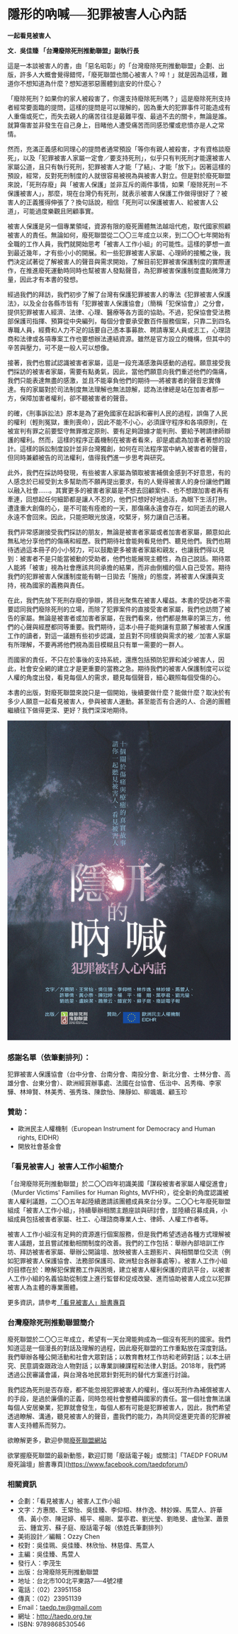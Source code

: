 # 隱形的吶喊──犯罪被害人心內話

**一起看見被害人**

**文．吳佳臻 「台灣廢除死刑推動聯盟」副執行長**

這是一本談被害人的書，由「惡名昭彰」的「台灣廢除死刑推動聯盟」企劃、出版，許多人大概會覺得錯愕，「廢死聯盟也關心被害人？啐！」就是因為這樣，難道你不想知道為什麼？想知道邪惡團體到底安的什麼心？

「廢除死刑？如果你的家人被殺害了，你還支持廢除死刑嗎？」這是廢除死刑支持者經常要面臨的提問，這樣的提問是可以理解的，因為重大的犯罪事件可能造成有人重傷或死亡，而失去親人的痛苦往往是最難平復、最過不去的關卡，無論是誰。就算傷害並非發生在自己身上，目睹他人遭受痛苦而同感恐懼或悲憤亦是人之常情。

然而，充滿正義感和同理心的提問者通常預設「等你有親人被殺害，才有資格談廢死」，以及「犯罪被害人家屬一定會／要支持死刑」，似乎只有判死刑才能還被害人家屬公道，且只有執行死刑，犯罪被害人才能「了結」、才能「放下」。因著這樣的預設，經常，反對死刑制度的人就很容易被視為與被害人對立。但是對於廢死聯盟來說，「死刑存廢」與「被害人保護」並非互斥的兩件事情，如果「廢除死刑＝不保護被害人」，那麼，現在台灣仍有死刑，就表示被害人保護工作做得很好了？被害人的正義獲得伸張了？換句話說，相信「死刑可以保護被害人、給被害人公道」，可能過度樂觀且罔顧事實。

被害人保護是另一個專業領域，資源有限的廢死團體無法越俎代庖，取代國家照顧被害人的責任。無論如何，廢死聯盟從二〇〇三年成立以來，到二〇〇七年開始有全職的工作人員，我們就開始思考「被害人工作小組」的可能性。這樣的夢想一直到最近幾年，才有些小小的開展。和一些犯罪被害人家屬、心理師的接觸之後，我們決定試著從了解被害人的聲音與需求開始，了解目前犯罪被害保護制度的實際運作，在推進廢死運動時同時也幫被害人發點聲音，為犯罪被害保護制度盡點微薄力量，因此才有本書的發想。

經過我們的拜訪，我們初步了解了台灣有保護犯罪被害人的專法《犯罪被害人保護法》，以及全台各縣市皆有「犯罪被害人保護協會」（簡稱「犯保協會」）之分會，提供犯罪被害人經濟、法律、心理、醫療等各方面的協助。不過，犯保協會受法務部保護司指揮、預算從中央編列，每個分會要承受數百件服務個案，只靠二到四名專職人員，經費和人力不足的話要自己憑本事募款、聘請專案人員或志工，心理諮商和法律或各項專案工作也要想辦法連結資源。雖然是官方設立的機構，但其中的辛苦與壓力，可不是一般人可以想像。

接著，我們也嘗試認識被害者家屬，這是一段充滿感激與感動的過程。願意接受我們採訪的被害者家屬，需要有點勇氣，因此，當他們願意向我們重述他們的傷痛，我們只能表達無盡的感激，並且不能辜負他們的期待──將被害者的聲音忠實傳達。有的家屬對於司法制度無法理解也無法諒解，認為法律總是站在加害者那一方，保障加害者權利，卻不聽被害者的聲音。

的確，《刑事訴訟法》原本是為了避免國家在起訴和審判人民的過程，誤傷了人民的權利（輕則冤獄，重則喪命），因此不能不小心，必須謹守程序和各項原則，在被宣判有罪之前要堅守無罪推定原則、要有足夠證據才能判刑、要給予聘請律師辯護的權利。然而，這樣的程序正義機制在被害者看來，卻是處處為加害者著想的設計。這樣的訴訟制度設計並非台灣獨創，如何在司法程序當中納入被害者的聲音，但同時兼顧被告的司法權利，值得我們進一步思考與研究。

此外，我們在採訪時發現，有些被害人家屬為領取被害補償金感到不好意思，有的人感念於已經受到太多幫助而不願再提出要求，有的人覺得被害人的身份讓他們難以融入社會……。其實更多的被害者家屬是不想去回顧案件、也不想跟加害者再有牽連，回想起任何細節都是讓人不忍的，他們只想好好地過活，為眼下生活打拚。遭逢重大創傷的心，是不可能有痊癒的一天，那傷痛永遠會存在，如同逝去的親人永遠不會回來。因此，只能把眼光放遠，咬緊牙，努力讓自己活著。

我們非常感謝接受我們採訪的朋友，無論是被害者家屬或者加害者家屬，願意如此無私地分享他們的傷痛和經歷。我們期待社會能夠看見他們、聽見他們。我們也期待透過這本冊子的小小努力，可以鼓勵更多被害者家屬和親友，也讓我們得以見到：被害者不是只能當被動的受助者，他們也能展現主體性，為自己說話。期待眾人能將「被害」視為社會應該共同承擔的結果，而非由倒楣的個人自己受苦。期待我們的犯罪被害人保護制度能有朝一日拋去「施捨」的態度，將被害人保護與支持，視為國家的義務與責任。

在此，我們先放下死刑存廢的爭辯，將目光聚焦在被害人權益。本書的受訪者不需要認同我們廢除死刑的立場，而除了犯罪案件的直接受害者家屬，我們也訪問了被告的家屬。無論是被害者或加害者家屬，在我們看來，他們都是無辜的第三方，他們的心聲與經歷都同等重要。我們期待，這本小冊子能夠讓有意願了解被害人保護工作的讀者，對這一議題有些初步認識，並且對不同樣貌與需求的被／加害人家屬有所理解，不要再將他們視為面目模糊且只有單一需要的一群人。

而國家的責任，不只在於事後的支持系統，還應包括預防犯罪和減少被害人，因此，社會安全網的建立才是更重要的當務之急。期待我們的被害人保護制度可以從人權的角度出發，看見每個人的需求，聽見每個聲音，細心觀照每個受傷的心。

本書的出版，對廢死聯盟來說只是一個開始，後續要做什麼？能做什麼？取決於有多少人願意一起看見被害人，參與被害人運動。甚至能否有合適的人、合適的團體繼續往下做得更深、更好？我們深深地期待。

![](cover.jpg)

### 感謝名單（依筆劃排列）：

犯罪被害人保護協會（台中分會、台南分會、南投分會、新北分會、士林分會、高雄分會、台東分會）、歐洲經貿辦事處、法國在台協會、伍治中、呂秀梅、李家驊、林坤賢、林美秀、張秀珠、陳歆怡、陳靜如、柳颯颯、顧玉珍

### 贊助：

* 歐洲民主人權機制（European Instrument for Democracy and
Human rights, EIDHR）
* 開放社會基金會

### 「看見被害人」被害人工作小組簡介

「台灣廢除死刑推動聯盟」於­二〇〇四年初識美國「謀殺被害者家屬人權促進會」（Murder
Victims' Families for Human Rights,
MVFHR），從全新的角度認識被害人權利議題，二〇〇五年起陸續邀請該團體成員來台分享。二〇〇七年廢死聯盟組成「被害人工作小組」，持續舉辦相關主題座談與研討會，並陸續召募成員，小組成員包括被害者家屬、社工、心理諮商專業人士、律師、人權工作者等。

被害人工作小組沒有足夠的資源進行個案服務，但是我們希望透過各種方式理解被害人議題，並且嘗試推動相關制度的改善。我們的工作包括：舉辦內部培訓工作坊、拜訪被害者家屬、舉辦公開論壇、放映被害人主題影片、與相關單位交流（例如犯罪被害人保護協會、法務部保護司、歐洲駐台各辦事處等）。被害人工作小組的目標在於：瞭解犯保實務工作與困境，建立被害人權利保護的資訊平台，以被害人工作小組的名義協助從制度上進行監督和促成改變、進而協助被害人成立以犯罪被害人為主體的專業團體。

更多資訊，請參考[「看見被害人」臉書專頁](https://www.facebook.com/shinealightonvictims/)

### 台灣廢除死刑推動聯盟簡介

廢死聯盟於二〇〇三年成立，希望有一天台灣能夠成為一個沒有死刑的國家。我們知道這是一個漫長的對話及理解的過程，因此廢死聯盟的工作重點放在深度對話。我們舉辦各種公開活動和社會大眾對話；以教育教材工作坊和老師對話；以本土研究、民意調查跟政治人物對話；以專業訓練課程和法律人對話。2018年，我們將透過公民審議會議，與台灣各地民眾針對死刑的替代方案進行討論。

我們認為死刑是否存廢，都不能忽視犯罪被害人的權利，僅以死刑作為補償被害人的手段，是過於廉價的正義，同時忽視社會整體與國家的責任。當一個社會無法讓每個人安居樂業，犯罪就會發生，每個人都有可能是犯罪被害人，因此，我們希望透過瞭解、溝通，聽見被害人的聲音，盡我們的能力，為共同促進更完善的犯罪被害人支持體系而努力。

欲瞭解更多，歡迎參閱[廢死聯盟網站](http://www.taedp.org.tw)

欲掌握廢死聯盟的最新動態，歡迎訂閱「廢話電子報」或關注]「TAEDP
FORUM廢死論壇」臉書專頁](https://www.facebook.com/taedpforum/)

### 相關資訊

* 企劃：「看見被害人」被害人工作小組
* 文字：方惠閔、王常怡、吳佳臻、李仰桓、林作逸、林妙嬫、馬萱人、許華倩、黃小奈、陳冠婷、楊平、楊剛、葉亭君、劉光瑩、劉皓旻、盧怡潔、蕭景云、鍾宜芳、蘇子庭、廢話電子報（依姓氏筆劃排列）
* 美術設計／編輯：Ozzy Chen
* 校對：吳佳珮、吳佳臻、林欣怡、林慈偉、馬萱人
* 主編：吳佳臻、馬萱人
* 發行人：李茂生
* 出版：台灣廢除死刑推動聯盟
* 地址：台北市100北平東路7──4號2樓
* 電話：（02）23951158
* 傳真：（02）23951139
* Email：taedp.tw@gmail.com
* 網址：http://taedp.org.tw
* ISBN: 9789868530546
